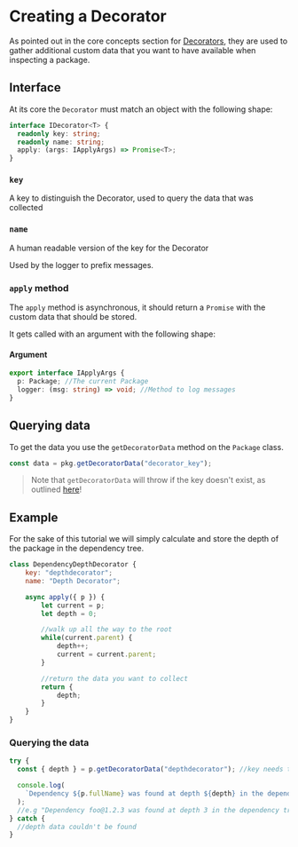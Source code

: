 # Creating a Decorator

As pointed out in the core concepts section for [Decorators](../core_concepts/decorator.md), they are used to gather additional custom data that you want to have available when inspecting a package.

## Interface

At its core the `Decorator` must match an object with the following shape:

```typescript
interface IDecorator<T> {
  readonly key: string;
  readonly name: string;
  apply: (args: IApplyArgs) => Promise<T>;
}
```

### `key`

A key to distinguish the Decorator, used to query the data that was collected

### `name`

A human readable version of the key for the Decorator

Used by the logger to prefix messages.

### `apply` method

The `apply` method is asynchronous, it should return a `Promise` with the custom data that should be stored.

It gets called with an argument with the following shape:

#### Argument

```typescript
export interface IApplyArgs {
  p: Package; //The current Package
  logger: (msg: string) => void; //Method to log messages
}
```

## Querying data

To get the data you use the `getDecoratorData` method on the `Package` class.

```typescript
const data = pkg.getDecoratorData("decorator_key");
```

> Note that `getDecoratorData` will throw if the key doesn't exist, as outlined [here](../core_concepts/package.md#querying-custom-data)!

## Example

For the sake of this tutorial we will simply calculate and store the depth of the package in the dependency tree.

```javascript
class DependencyDepthDecorator {
    key: "depthdecorator";
    name: "Depth Decorator";

    async apply({ p }) {
        let current = p;
        let depth = 0;

        //walk up all the way to the root
        while(current.parent) {
            depth++;
            current = current.parent;
        }

        //return the data you want to collect
        return {
            depth;
        }
    }
}
```

### Querying the data

```javascript
try {
  const { depth } = p.getDecoratorData("depthdecorator"); //key needs to match

  console.log(
    `Dependency ${p.fullName} was found at depth ${depth} in the dependency tree`
  );
  //e.g "Dependency foo@1.2.3 was found at depth 3 in the dependency tree"
} catch {
  //depth data couldn't be found
}
```
